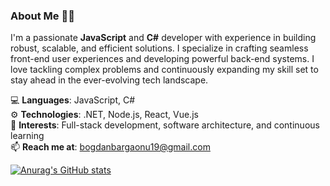 ### About Me 👨‍💻

I'm a passionate **JavaScript** and **C#** developer with experience in building robust, scalable, and efficient solutions. I specialize in crafting seamless front-end user experiences and developing powerful back-end systems. I love tackling complex problems and continuously expanding my skill set to stay ahead in the ever-evolving tech landscape.

💻 **Languages**: JavaScript, C#  
⚙️ **Technologies**: .NET, Node.js, React, Vue.js  
🚀 **Interests**: Full-stack development, software architecture, and continuous learning  
📫 **Reach me at**: bogdanbargaonu19@gmail.com

[![Anurag's GitHub stats](https://github-readme-stats.vercel.app/api?username=bogdanbargaoanu)](https://github.com/anuraghazra/github-readme-stats)
